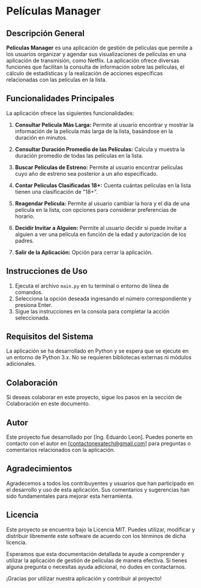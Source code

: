# Películas Manager

## Descripción General
**Películas Manager** es una aplicación de gestión de películas que permite a los usuarios organizar y agendar sus visualizaciones de películas en una aplicación de transmisión, como Netflix. La aplicación ofrece diversas funciones que facilitan la consulta de información sobre las películas, el cálculo de estadísticas y la realización de acciones específicas relacionadas con las películas en la lista.

## Funcionalidades Principales
La aplicación ofrece las siguientes funcionalidades:

1. **Consultar Película Más Larga:** Permite al usuario encontrar y mostrar la información de la película más larga de la lista, basándose en la duración en minutos.

2. **Consultar Duración Promedio de las Películas:** Calcula y muestra la duración promedio de todas las películas en la lista.

3. **Buscar Películas de Estreno:** Permite al usuario encontrar películas cuyo año de estreno sea posterior a un año especificado.

4. **Contar Películas Clasificadas 18+:** Cuenta cuántas películas en la lista tienen una clasificación de "18+".

5. **Reagendar Película:** Permite al usuario cambiar la hora y el día de una película en la lista, con opciones para considerar preferencias de horario.

6. **Decidir Invitar a Alguien:** Permite al usuario decidir si puede invitar a alguien a ver una película en función de la edad y autorización de los padres.

7. **Salir de la Aplicación:** Opción para cerrar la aplicación.

## Instrucciones de Uso
1. Ejecuta el archivo `main.py` en tu terminal o entorno de línea de comandos.
2. Selecciona la opción deseada ingresando el número correspondiente y presiona Enter.
3. Sigue las instrucciones en la consola para completar la acción seleccionada.

## Requisitos del Sistema
La aplicación se ha desarrollado en Python y se espera que se ejecute en un entorno de Python 3.x. No se requieren bibliotecas externas ni módulos adicionales.

## Colaboración
Si deseas colaborar en este proyecto, sigue los pasos en la sección de Colaboración en este documento.

## Autor
Este proyecto fue desarrollado por [Ing. Eduardo Leon]. Puedes ponerte en contacto con el autor en [contactonexatech@gmail.com] para preguntas o comentarios relacionados con la aplicación.

## Agradecimientos
Agradecemos a todos los contribuyentes y usuarios que han participado en el desarrollo y uso de esta aplicación. Sus comentarios y sugerencias han sido fundamentales para mejorar esta herramienta.

## Licencia
Este proyecto se encuentra bajo la Licencia MIT. Puedes utilizar, modificar y distribuir libremente este software de acuerdo con los términos de dicha licencia.

Esperamos que esta documentación detallada te ayude a comprender y utilizar la aplicación de gestión de películas de manera efectiva. Si tienes alguna pregunta o necesitas ayuda adicional, no dudes en contactarnos.

¡Gracias por utilizar nuestra aplicación y contribuir al proyecto!
